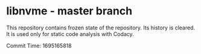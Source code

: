 # libnvme - master branch

This repository contains frozen state of the repository.
Its history is cleared. It is used only for static code
analysis with Codacy.

Commit Time: 1695165818
